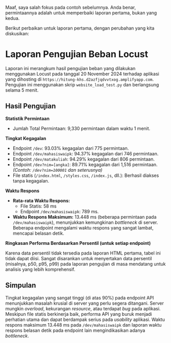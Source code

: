 Maaf, saya salah fokus pada contoh sebelumnya. Anda benar, permintaannya adalah untuk memperbaiki laporan pertama, bukan yang kedua.

Berikut perbaikan untuk laporan pertama, dengan perubahan yang kita diskusikan:

# Laporan Pengujian Beban Locust

Laporan ini merangkum hasil pengujian beban yang dilakukan menggunakan Locust pada tanggal 20 November 2024 terhadap aplikasi yang dihosting di `https://hitung-khs.d2azfjqdvvtxog.amplifyapp.com`.  Pengujian ini menggunakan skrip `website_load_test.py` dan berlangsung selama 5 menit.

## Hasil Pengujian

**Statistik Permintaan**

* Jumlah Total Permintaan: 9,330 permintaan dalam waktu 1 menit.

**Tingkat Kegagalan**

* Endpoint `/dev`: 93.03% kegagalan dari 775 permintaan.
* Endpoint `/dev/mahasiswaipk`: 94.37% kegagalan dari 746 permintaan.
* Endpoint `/dev/matakuliah`: 94.29% kegagalan dari 806 permintaan.
* Endpoint `/dev?nim=[angka]`: 89.71% kegagalan dari 1,516 permintaan.  _(Contoh:  `/dev?nim=100001` dan seterusnya)_
* File statis (`/index.html`, `/styles.css`, `/index.js`, dll.): Berhasil diakses tanpa kegagalan.

**Waktu Respons**

* **Rata-rata Waktu Respons:**
    * File Statis: 58 ms
    * Endpoint `/dev/mahasiswaipk`: 789 ms.
* **Waktu Respons Maksimum:** 13.448 ms (beberapa permintaan pada `/dev/mahasiswaipk`), menunjukkan kemungkinan *bottleneck* di server.  Beberapa endpoint mengalami waktu respons yang sangat lambat, mencapai belasan detik.


**Ringkasan Performa Berdasarkan Persentil (untuk setiap endpoint)**

Karena data persentil tidak tersedia pada laporan HTML pertama, tabel ini tidak dapat diisi.  Sangat disarankan untuk menyertakan data persentil (misalnya, p50, p95, p99) pada laporan pengujian di masa mendatang untuk analisis yang lebih komprehensif.


## Simpulan

Tingkat kegagalan yang sangat tinggi (di atas 90%) pada endpoint  API  menunjukkan  masalah  krusial  di  server  yang  perlu  segera  ditangani.  Server  mungkin  *overload*,  kekurangan  *resource*, atau  terdapat  *bug*  pada  aplikasi.  Meskipun  file  statis  berkinerja  baik,  performa  API  yang  buruk  menjadi  perhatian  utama  dan  dapat  berdampak  serius  pada *usability* aplikasi.  Waktu respons maksimum 13.448 ms pada `/dev/mahasiswaipk` dan laporan waktu respons belasan detik pada endpoint lain mengindikasikan adanya *bottleneck*.
